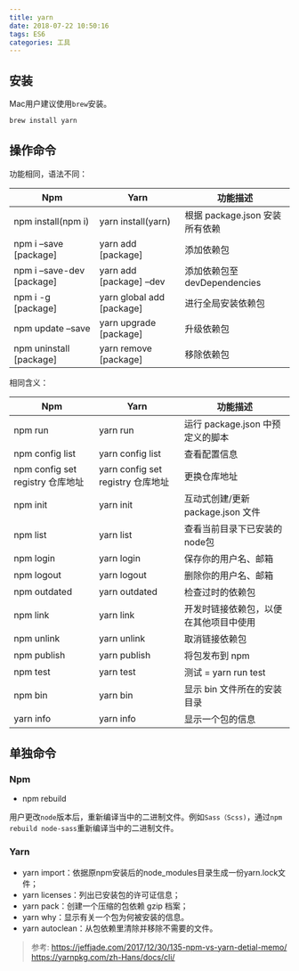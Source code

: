 ```yaml
---
title: yarn
date: 2018-07-22 10:50:16
tags: ES6
categories: 工具 
---
```


## 安装

Mac用户建议使用`brew`安装。

```js
brew install yarn
```

## 操作命令

功能相同，语法不同：

Npm                       | Yarn                      | 功能描述
--------------------------|---------------------------|--------------------------------
npm install(npm i)        | yarn install(yarn)        | 根据 package.json 安装所有依赖
npm i –save [package]     | yarn add [package]        | 添加依赖包
npm i –save-dev [package] | yarn add [package] –dev   | 添加依赖包至 devDependencies
npm i -g [package]        | yarn global add [package] | 进行全局安装依赖包
npm update –save          | yarn upgrade [package]    | 升级依赖包
npm uninstall [package]   | yarn remove [package]     | 移除依赖包

相同含义：

Npm                              | Yarn                              | 功能描述
---------------------------------|-----------------------------------|---------------------------------------
npm run                          | yarn run                          | 运行 package.json 中预定义的脚本
npm config list                  | yarn config list                  | 查看配置信息
npm config set registry 仓库地址 | yarn config set registry 仓库地址 | 更换仓库地址
npm init                         | yarn init                         | 互动式创建/更新 package.json 文件
npm list                         | yarn list                         | 查看当前目录下已安装的node包
npm login                        | yarn login                        | 保存你的用户名、邮箱
npm logout                       | yarn logout                       | 删除你的用户名、邮箱
npm outdated                     | yarn outdated                     | 检查过时的依赖包
npm link                         | yarn link                         | 开发时链接依赖包，以便在其他项目中使用
npm unlink                       | yarn unlink                       | 取消链接依赖包
npm publish                      | yarn publish                      | 将包发布到 npm
npm test                         | yarn test                         | 测试 = yarn run test
npm bin                          | yarn bin                          | 显示 bin 文件所在的安装目录
yarn info                        | yarn info                         | 显示一个包的信息

## 单独命令

### Npm 

 - npm rebuild

用户更改`node`版本后，重新编译当中的二进制文件。例如`Sass（Scss)`，通过`npm rebuild node-sass`重新编译当中的二进制文件。


### Yarn

 - yarn import：依据原npm安装后的node_modules目录生成一份yarn.lock文件；
 - yarn licenses：列出已安装包的许可证信息；
 - yarn pack：创建一个压缩的包依赖 gzip 档案；
 - yarn why：显示有关一个包为何被安装的信息。
 - yarn autoclean：从包依赖里清除并移除不需要的文件。


> 参考:
>https://jeffjade.com/2017/12/30/135-npm-vs-yarn-detial-memo/
> https://yarnpkg.com/zh-Hans/docs/cli/